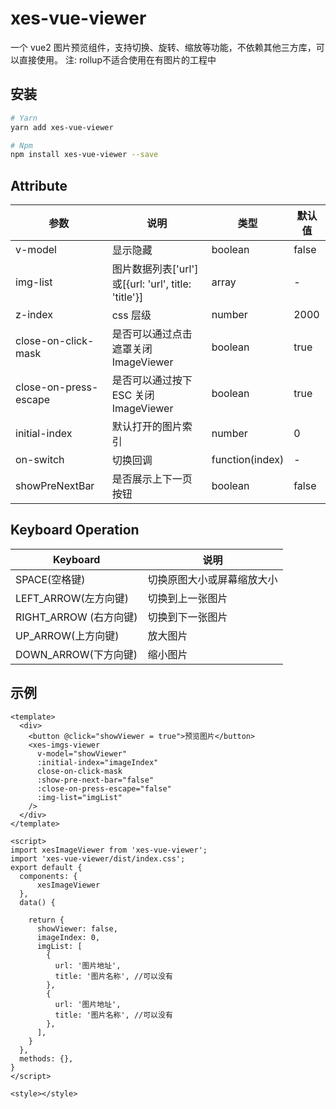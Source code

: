 # xes-vue-viewer

一个 vue2 图片预览组件，支持切换、旋转、缩放等功能，不依赖其他三方库，可以直接使用。
注: rollup不适合使用在有图片的工程中
## 安装

```sh
# Yarn
yarn add xes-vue-viewer

# Npm
npm install xes-vue-viewer --save
```

## Attribute

| 参数                  | 说明                                                 | 类型            | 默认值 |
| --------------------- | ---------------------------------------------------- | --------------- | ------ |
| v-model               | 显示隐藏                                             | boolean         | false  |
| img-list              | 图片数据列表['url'] 或[{url: 'url', title: 'title'}] | array           | -      |
| z-index               | css 层级                                             | number          | 2000   |
| close-on-click-mask   | 是否可以通过点击遮罩关闭 ImageViewer                 | boolean         | true  |
| close-on-press-escape | 是否可以通过按下 ESC 关闭 ImageViewer                | boolean         | true   |
| initial-index         | 默认打开的图片索引                                   | number          | 0      |
| on-switch             | 切换回调                                             | function(index) | -      |
| showPreNextBar        | 是否展示上下一页按钮                      | boolean | false      |
## Keyboard Operation

| Keyboard               | 说明                       |
| ---------------------- | -------------------------- |
| SPACE(空格键)          | 切换原图大小或屏幕缩放大小 |
| LEFT_ARROW(左方向键)   | 切换到上一张图片          |
| RIGHT_ARROW (右方向键) | 切换到下一张图片          |
| UP_ARROW(上方向键)     | 放大图片                 |
| DOWN_ARROW(下方向键)   | 缩小图片                 |

## 示例

```vue
<template>
  <div>
    <button @click="showViewer = true">预览图片</button>
    <xes-imgs-viewer
      v-model="showViewer"
      :initial-index="imageIndex"
      close-on-click-mask
      :show-pre-next-bar="false"
      :close-on-press-escape="false"
      :img-list="imgList"
    />
  </div>
</template>

<script>
import xesImageViewer from 'xes-vue-viewer';
import 'xes-vue-viewer/dist/index.css';
export default {
  components: {
      xesImageViewer
  },
  data() {

    return {
      showViewer: false,
      imageIndex: 0,
      imgList: [
        {
          url: '图片地址',
          title: '图片名称', //可以没有
        },
        {
          url: '图片地址',
          title: '图片名称', //可以没有
        },
      ],
    }
  },
  methods: {},
}
</script>

<style></style>
```
